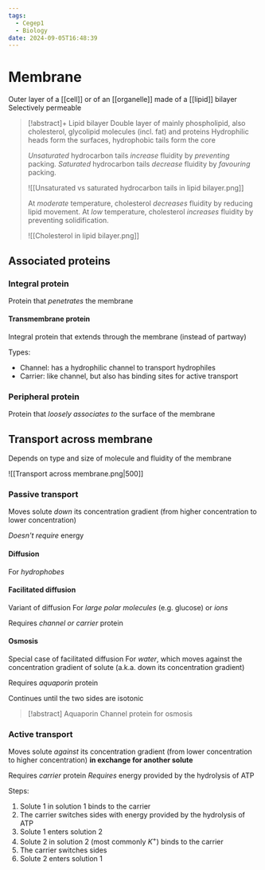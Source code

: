 ```yaml
---
tags:
  - Cegep1
  - Biology
date: 2024-09-05T16:48:39
---
```


# Membrane

Outer layer of a [[cell]] or of an [[organelle]] made of a [[lipid]] bilayer
Selectively permeable

> [!abstract]+ Lipid bilayer
> Double layer of mainly phospholipid, also cholesterol, glycolipid molecules (incl. fat) and proteins
> Hydrophilic heads form the surfaces, hydrophobic tails form the core
> 
> *Unsaturated* hydrocarbon tails *increase* fluidity by *preventing* packing.
> *Saturated* hydrocarbon tails *decrease* fluidity by *favouring* packing.
> 
> ![[Unsaturated vs saturated hydrocarbon tails in lipid bilayer.png]]
> 
> At *moderate* temperature, cholesterol *decreases* fluidity by reducing lipid movement.
> At *low* temperature, cholesterol *increases* fluidity by preventing solidification.
> 
> ![[Cholesterol in lipid bilayer.png]]

## Associated proteins

### Integral protein

Protein that *penetrates* the membrane

#### Transmembrane protein

Integral protein that extends through the membrane (instead of partway)

Types:

- Channel: has a hydrophilic channel to transport hydrophiles
- Carrier: like channel, but also has binding sites for active transport

### Peripheral protein

Protein that *loosely associates to* the surface of the membrane

## Transport across membrane

Depends on type and size of molecule and fluidity of the membrane

![[Transport across membrane.png|500]]

### Passive transport

Moves solute *down* its concentration gradient (from higher concentration to lower concentration)

*Doesn't require* energy

#### Diffusion

For *hydrophobes*

#### Facilitated diffusion

Variant of diffusion
For *large polar molecules* (e.g. glucose) or *ions*

Requires *channel or carrier* protein

#### Osmosis

Special case of facilitated diffusion
For *water*, which moves against the concentration gradient of solute (a.k.a. down its concentration gradient)

Requires *aquaporin* protein

Continues until the two sides are isotonic

> [!abstract] Aquaporin
> Channel protein for osmosis

### Active transport

Moves solute *against* its concentration gradient (from lower concentration to higher concentration) **in exchange for another solute**

Requires *carrier* protein
*Requires* energy provided by the hydrolysis of ATP

Steps:

1. Solute 1 in solution 1 binds to the carrier
2. The carrier switches sides with energy provided by the hydrolysis of ATP
3. Solute 1 enters solution 2
4. Solute 2 in solution 2 (most commonly $K^+$) binds to the carrier
5. The carrier switches sides
6. Solute 2 enters solution 1